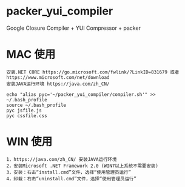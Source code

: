 # packer_yui_compiler
Google Closure Compiler + YUI Compressor + packer

# MAC 使用
```
安装.NET CORE https://go.microsoft.com/fwlink/?LinkID=831679 或者 https://www.microsoft.com/net/download
安装JAVA运行环境 https://java.com/zh_CN/

echo "alias pyc='~/packer_yui_compiler/compiler.sh'" >> ~/.bash_profile
source ~/.bash_profile
pyc jsfile.js
pyc cssfile.css
```

# WIN 使用
```
1，https://java.com/zh_CN/ 安装JAVA运行环境
2，安装Microsoft .NET Framework 2.0 (WIN7以上系统不需要安装)
3，安装：右击“install.cmd”文件，选择“使用管理员运行”
4，卸载：右击“uninstall.cmd”文件，选择“使用管理员运行”
```